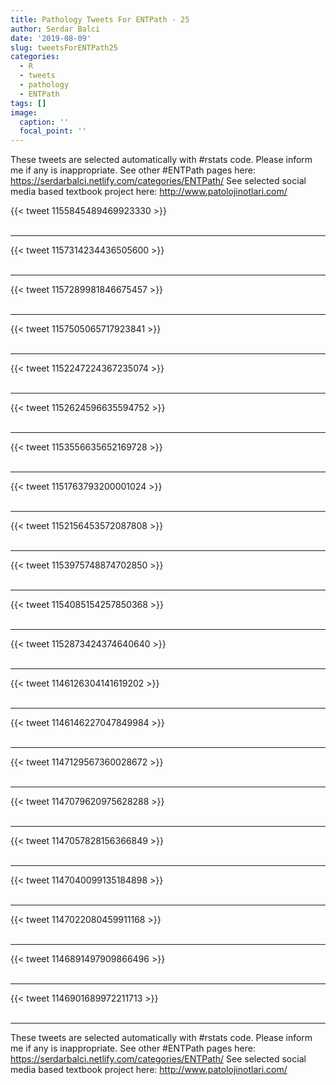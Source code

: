 ```yaml
---
title: Pathology Tweets For ENTPath - 25
author: Serdar Balci
date: '2019-08-09'
slug: tweetsForENTPath25
categories:
  - R
  - tweets
  - pathology
  - ENTPath
tags: []
image:
  caption: ''
  focal_point: ''
---
```



These tweets are selected automatically with #rstats code. Please inform me if any is inappropriate.
See other #ENTPath pages here: https://serdarbalci.netlify.com/categories/ENTPath/ 
See selected social media based textbook project here: http://www.patolojinotlari.com/

{{< tweet 1155845489469923330 >}}
<br>
<br>
<hr>
{{< tweet 1157314234436505600 >}}
<br>
<br>
<hr>
{{< tweet 1157289981846675457 >}}
<br>
<br>
<hr>
{{< tweet 1157505065717923841 >}}
<br>
<br>
<hr>
{{< tweet 1152247224367235074 >}}
<br>
<br>
<hr>
{{< tweet 1152624596635594752 >}}
<br>
<br>
<hr>
{{< tweet 1153556635652169728 >}}
<br>
<br>
<hr>
{{< tweet 1151763793200001024 >}}
<br>
<br>
<hr>
{{< tweet 1152156453572087808 >}}
<br>
<br>
<hr>
{{< tweet 1153975748874702850 >}}
<br>
<br>
<hr>
{{< tweet 1154085154257850368 >}}
<br>
<br>
<hr>
{{< tweet 1152873424374640640 >}}
<br>
<br>
<hr>
{{< tweet 1146126304141619202 >}}
<br>
<br>
<hr>
{{< tweet 1146146227047849984 >}}
<br>
<br>
<hr>
{{< tweet 1147129567360028672 >}}
<br>
<br>
<hr>
{{< tweet 1147079620975628288 >}}
<br>
<br>
<hr>
{{< tweet 1147057828156366849 >}}
<br>
<br>
<hr>
{{< tweet 1147040099135184898 >}}
<br>
<br>
<hr>
{{< tweet 1147022080459911168 >}}
<br>
<br>
<hr>
{{< tweet 1146891497909866496 >}}
<br>
<br>
<hr>
{{< tweet 1146901689972211713 >}}
<br>
<br>
<hr>


These tweets are selected automatically with #rstats code. Please inform me if any is inappropriate.
See other #ENTPath pages here: https://serdarbalci.netlify.com/categories/ENTPath/ 
See selected social media based textbook project here: http://www.patolojinotlari.com/
